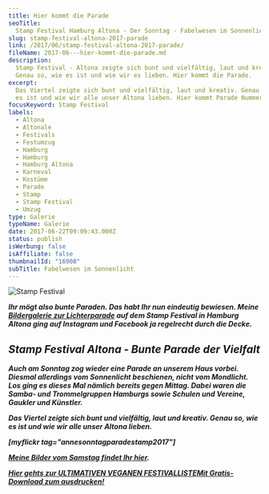 ```yaml
---
title: Hier kommt die Parade
seoTitle:
  Stamp Festival Hamburg Altona - Der Sonntag - Fabelwesen im Sonnenlicht
slug: stamp-festival-altona-2017-parade
link: /2017/06/stamp-festival-altona-2017-parade/
fileName: 2017-06---hier-kommt-die-parade.md
description:
  Stamp Festival - Altona zeigte sich bunt und vielfältig, laut und kreativ.
  Genau so, wie es ist und wie wir es lieben. Hier kommt die Parade.
excerpt:
  Das Viertel zeigte sich bunt und vielfältig, laut und kreativ. Genau so, wie
  es ist und wie wir alle unser Altona lieben. Hier kommt Parade Nummer zwei.
focusKeyword: Stamp Festival
labels:
  - Altona
  - Altonale
  - Festivals
  - Festumzug
  - Hamburg
  - Hamburg
  - Hamburg Altona
  - Karneval
  - Kostüme
  - Parade
  - Stamp
  - Stamp Festival
  - Umzug
type: Galerie
typeName: Galerie
date: 2017-06-22T09:09:43.000Z
status: publish
isWerbung: false
isAffiliate: false
thumbnailId: "16908"
subTitle: Fabelwesen im Sonnenlicht
---
```


![Stamp Festival](http://cardamonchai.com/wp-content/uploads/2017/06/34620395124_e9c96586e7_z.jpg)

<strong><em>

Ihr mögt also bunte Paraden. Das habt Ihr nun eindeutig bewiesen. Meine
<a href="http://cardamonchai.com/2017/06/weisse-parade-stamp-festival-altona/">Bildergalerie
zur Lichterparade</a> auf dem Stamp Festival in Hamburg Altona ging auf
Instagram und Facebook ja regelrecht durch die Decke.

## Stamp Festival Altona - Bunte Parade der Vielfalt

Auch am Sonntag zog wieder eine Parade an unserem Haus vorbei. Diesmal
allerdings vom Sonnenlicht beschienen, nicht vom Mondlicht. Los ging es dieses
Mal nämlich bereits gegen Mittag. Dabei waren die Samba- und Trommelgruppen
Hamburgs sowie Schulen und Vereine, Gaukler und Künstler.

Das Viertel zeigte sich bunt und vielfältig, laut und kreativ. Genau so, wie es
ist und wie wir alle unser Altona lieben.

[myflickr tag="annesonntagparadestamp2017"]

<a href="http://cardamonchai.com/2017/06/weisse-parade-stamp-festival-altona/">Meine
Bilder vom Samstag findet Ihr hier</a>.

<a class="banner banner-green" href="/2015/03/die-ultimative-vegane-festivalliste"><span class="head">Hier
gehts zur ULTIMATIVEN VEGANEN FESTIVALLISTE</span><span class="text">Mit
Gratis-Download zum ausdrucken!</span></a>
